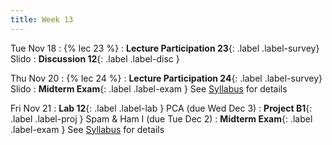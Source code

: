 ```yaml
---
title: Week 13
---
```


Tue Nov 18
: {% lec 23 %}
    <!-- : [Note 22](https://ds100.org/course-notes/logistic_regression_1/logistic_reg_1.html) -->
: **Lecture Participation 23**{: .label .label-survey} Slido
: **Discussion 12**{: .label .label-disc } 
    
Thu Nov 20
: {% lec 24 %}
    <!-- : [Note 23](https://ds100.org/course-notes/logistic_regression_2/logistic_reg_2.html) -->
: **Lecture Participation 24**{: .label .label-survey} Slido
: **Midterm Exam**{: .label .label-exam } See [Syllabus](/syllabus.md) for details

Fri Nov 21
: **Lab 12**{: .label .label-lab } PCA (due Wed Dec 3)
: **Project B1**{: .label .label-proj } Spam & Ham I (due Tue Dec 2)
: **Midterm Exam**{: .label .label-exam } See [Syllabus](/syllabus.md) for details
